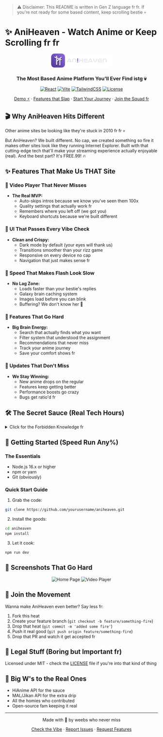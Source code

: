 > ⚠️ Disclaimer: This README is written in Gen Z language fr fr. If you're not ready for some based content, keep scrolling bestie 💀

# ✨ AniHeaven - Watch Anime or Keep Scrolling fr fr

<div align="center">
  <img src="frontend/public/textLogo.svg" alt="AniHeaven Logo" width="200"/>
  <h3>The Most Based Anime Platform You'll Ever Find istg 💀</h3>

  [![React](https://img.shields.io/badge/React-18.3.1-61dafb.svg?style=for-the-badge&logo=react)](https://reactjs.org/)
  [![Vite](https://img.shields.io/badge/Vite-5.4.8-646cff.svg?style=for-the-badge&logo=vite)](https://vitejs.dev/)
  [![TailwindCSS](https://img.shields.io/badge/TailwindCSS-3.4.14-38bdf8.svg?style=for-the-badge&logo=tailwind-css)](https://tailwindcss.com/)
  [![License](https://img.shields.io/badge/License-MIT-green.svg?style=for-the-badge)](LICENSE)
  
  <p align="center">
    <a href="#demo">Demo ⚡</a>
    ·
    <a href="#features">Features that Slap</a>
    ·
    <a href="#installation">Start Your Journey</a>
    ·
    <a href="#contributing">Join the Squad fr</a>
  </p>
</div>

## 🎬 Why AniHeaven Hits Different

Other anime sites be looking like they're stuck in 2010 fr fr 💀 

But AniHeaven? We built different. No cap, we created something so fire it makes other sites look like they running Internet Explorer. Built with that cutting-edge tech that'll make your streaming experience actually enjoyable (real). And the best part? It's FREE.99! 🔥

## ✨ Features That Make Us THAT Site

### 🎥 Video Player That Never Misses
- **The Real MVP:**
  - Auto-skips intros because we know you've seen them 100x
  - Quality settings that actually work fr
  - Remembers where you left off (we got you)
  - Keyboard shortcuts because we're built different

### 🎨 UI That Passes Every Vibe Check
- **Clean and Crispy:**
  - Dark mode by default (your eyes will thank us)
  - Transitions smoother than your rizz game
  - Responsive on every device no cap
  - Navigation that just makes sense fr

### 🚀 Speed That Makes Flash Look Slow
- **No Lag Zone:**
  - Loads faster than your bestie's replies
  - Galaxy brain caching system
  - Images load before you can blink
  - Buffering? We don't know her 💅

### 🎯 Features That Go Hard
- **Big Brain Energy:**
  - Search that actually finds what you want
  - Filter system that understood the assignment
  - Recommendations that never miss
  - Track your anime journey
  - Save your comfort shows fr

### 🔄 Updates That Don't Miss
- **We Stay Winning:**
  - New anime drops on the regular
  - Features keep getting better
  - Performance boosts go crazy
  - Bugs get ratio'd fr

## 🛠️ The Secret Sauce (Real Tech Hours)

<details>
<summary>Click for the Forbidden Knowledge fr</summary>

### Frontend Stack
- **Framework:** React 18.3.1
- **Build Tool:** Vite 5.4.8
- **Styling:** 
  - TailwindCSS (for that aesthetic)
  - DaisyUI
  - Framer Motion (smooth like butter)

### State Management
- TanStack React Query 
- React Router DOM (navigation that slaps)
- Recoil (state management done right)

### Media Handling
- Vidstack React 
- HLS.js (streaming magic fr)
- React Player 

### UI Components
- Swiper (clean slides)
- React Icons (icons that pop)
- React Hot Toast 
- NProgress (loading bars that look good)

### Dev Tools
- ESLint (keeps code clean)
- Prettier (makes it look good)
- Husky
- Commitlint

</details>

## 🚀 Getting Started (Speed Run Any%)

### The Essentials
- Node.js 16.x or higher
- npm or yarn
- Git (obviously)

### Quick Start Guide

1. Grab the code:
```bash
git clone https://github.com/yourusername/aniheaven.git
```

2. Install the goods:
```bash
cd aniheaven
npm install
```

3. Let it cook:
```bash
npm run dev
```

## 📱 Screenshots That Go Hard

<div align="center">
  <img src="screenshots/home.png" alt="Home Page" width="400"/>
  <img src="screenshots/player.png" alt="Video Player" width="400"/>
</div>

## 🤝 Join the Movement

Wanna make AniHeaven even better? Say less fr:

1. Fork this heat
2. Create your feature branch (`git checkout -b feature/something-fire`)
3. Drop that heat (`git commit -m 'added some fire'`)
4. Push it real good (`git push origin feature/something-fire`)
5. Drop that PR and watch it get accepted fr

## 📜 Legal Stuff (Boring but Important fr)

Licensed under MIT - check the [LICENSE](LICENSE) file if you're into that kind of thing

## 🙏 Big W's to the Real Ones

- HiAnime API for the sauce
- MAL/Jikan API for the extra drip
- All the homies who contributed
- Open-source fam keeping it real

---

<div align="center">
  Made with 💜 by weebs who never miss
  
  [Check the Vibe](https://aniheaven.vercel.app) · [Report Issues](https://github.com/Raaaaaaamim/aniheaven/issues) · [Request Features](https://github.com/Raaaaaaamim/aniheaven/issues)
</div>

